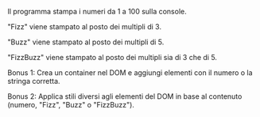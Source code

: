 Il programma stampa i numeri da 1 a 100 sulla console.

"Fizz" viene stampato al posto dei multipli di 3.

"Buzz" viene stampato al posto dei multipli di 5.

"FizzBuzz" viene stampato al posto dei multipli sia di 3 che di 5.

Bonus 1: Crea un container nel DOM e aggiungi elementi con il numero o la stringa corretta.

Bonus 2: Applica stili diversi agli elementi del DOM in base al contenuto (numero, "Fizz", "Buzz" o "FizzBuzz").